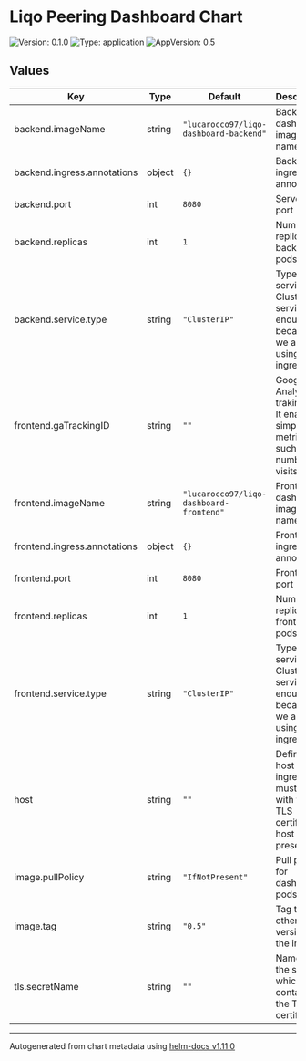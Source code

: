 # Liqo Peering Dashboard Chart

![Version: 0.1.0](https://img.shields.io/badge/Version-0.1.0-informational?style=flat-square) ![Type: application](https://img.shields.io/badge/Type-application-informational?style=flat-square) ![AppVersion: 0.5](https://img.shields.io/badge/AppVersion-0.5-informational?style=flat-square)

## Values

| Key | Type | Default | Description |
|-----|------|---------|-------------|
| backend.imageName | string | `"lucarocco97/liqo-dashboard-backend"` | Backend dashboard image name   |
| backend.ingress.annotations | object | `{}` | Backend ingress' annotations |
| backend.port | int | `8080` | Server's port |
| backend.replicas | int | `1` | Number of replicas of backend's pods |
| backend.service.type | string | `"ClusterIP"` | Type of service. A ClusterIP service is enough because we are using an ingress |
| frontend.gaTrackingID | string | `""` | Google Analytics traking ID. It enables simple GA metrics such as number of visits |
| frontend.imageName | string | `"lucarocco97/liqo-dashboard-frontend"` | Frontend dashboard image name |
| frontend.ingress.annotations | object | `{}` | Frontend ingress' annotations |
| frontend.port | int | `8080` | Frontend port |
| frontend.replicas | int | `1` | Number of replicas of frontend's pods |
| frontend.service.type | string | `"ClusterIP"` | Type of service. A ClusterIP service is enough because we are using an ingress |
| host | string | `""` | Define a host for the ingress. It must match with the TLS certificate's host if present |
| image.pullPolicy | string | `"IfNotPresent"` | Pull polocy for dashboard pods |
| image.tag | string | `"0.5"` | Tag to get other versions of the image |
| tls.secretName | string | `""` | Name of the secret which contains the TLS certificate |

----------------------------------------------
Autogenerated from chart metadata using [helm-docs v1.11.0](https://github.com/norwoodj/helm-docs/releases/v1.11.0)
